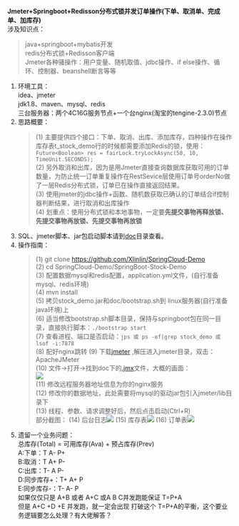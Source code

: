 **Jmeter+Springboot+Redisson分布式锁并发订单操作(下单、取消单、完成单、加库存)**<br>
涉及知识点：<br>
   > java+springboot+mybatis开发<br>
   > redis分布式锁+Redisson客户端<br>
   > Jmeter各种骚操作：用户变量、随机取值、jdbc操作、if else操作、循环、控制器、beanshell断言等等<br> 
1. 环境工具：<br>
   idea、jmeter<br>
   jdk1.8、maven、mysql、redis<br>
   三台服务器：两个4C16G服务节点+一个台nginx(淘宝的tengine-2.3.0)节点<br>
2. 思路概要：<br>
   >(1) 主要提供四个接口：下单、取消、出库、添加库存，四种操作在操作库存表t_stock_demo行的时候都需要添加Redis的锁，使用：``Future<Boolean> res = fairLock.tryLockAsync(50, 10, TimeUnit.SECONDS);``<br>
   >(2) 另外取消和出库，因为是用Jmeter直接查询数据库获取可用的订单数量，为防止统一订单重复操作在RestSevice层使用订单号orderNo做了一层Redis分布式锁，订单已在操作直接返回结果。<br>
   >(3) 使用jmeter的jdbc操作+函数、随机数获取已确认的订单结合if控制器判断结果，进行取消和出库操作<br>
   >(4) 划重点：使用分布式锁和本地事物，一定要**先提交事物再释放锁、先提交事物再放锁、先提交事物再放锁**<br>
3. SQL、jmeter脚本、jar包启动脚本请到[doc](https://github.com/Xlinlin/SpringCloud-Demo/tree/master/SpringBoot-Stock-Demo/doc)目录查看。
4. 操作指南：
   >(1) git clone https://github.com/Xlinlin/SpringCloud-Demo   <br>
   >(2) cd SpringCloud-Demo/SpringBoot-Stock-Demo  <br>
   >(3) 配置数据mysql和redis配置，application.yml文件，(自行准备mysql、redis环境) <br>
   >(4) mvn install <br>
   >(5) 拷贝stock_demo.jar和doc/bootstrap.sh到 linux服务器(自行准备java环境)上 <br>
   >(6) 适当修改bootstrap.sh脚本目录，保持与springboot包在同一目录，直接执行脚本：``./bootstrap start`` <br>
   >(7) 查看进程、端口是否启动：``jps 或 ps -ef|grep stock_demo 或 lsof -i:7878``<br>
   >(8) 配好nginx跳转
   >(9) 下载[jmeter](http://jmeter.apache.org/download_jmeter.cgi) ,解压进入jmeter目录，双击：ApacheJMeter<br>
   >(10) 文件->打开->找到doc下的[.jmx](https://github.com/Xlinlin/SpringCloud-Demo/blob/master/SpringBoot-Stock-Demo/doc/stock_demo_jmeter.jmx)文件，大概的画面：<br>
   ![](https://github.com/Xlinlin/SpringCloud-Demo/blob/master/SpringBoot-Stock-Demo/doc/stock_demo_jmeter.jpg?raw=true)<br>
   >(11) 修改远程服务器地址信息为你的nginx服务<br>
   >(12) 修改你的数据地址，此处需要将mysql的驱动jar包引入jmeter/lib目录下<br>
   >(13) 线程、参数、请求调整好后，然后点击启动(Ctrl+R)<br>
   部分截图：
   >(14) 后台日志![](https://github.com/Xlinlin/SpringCloud-Demo/blob/master/SpringBoot-Stock-Demo/doc/sever_console_log.jpg?raw=true)
   >(15) 库存表![](https://github.com/Xlinlin/SpringCloud-Demo/blob/master/SpringBoot-Stock-Demo/doc/stock_query.jpg?raw=true)
   >(16) 订单表![](https://github.com/Xlinlin/SpringCloud-Demo/blob/master/SpringBoot-Stock-Demo/doc/order_query.jpg?raw=true)
5. 遗留一个业务问题：<br>
   总库存(Total) = 可用库存(Ava) + 预占库存(Prev)<br>
   A:下单：T   A-  P+ <br>
   B:取消：T   A+  P- <br>
   C:出库：T-  A   P- <br>
   D:同步库存+：T+ A+ P <br>
   E:同步库存-：T- A- P <br>
   如果仅仅只是 A+B 或者 A+C 或A B C并发跑能保证 T=P+A <br>
   但是 A+C +D +E 并发跑，就一定会出现 打破这个 T=P+A的平衡，这个要业务逻辑要怎么处理？有大佬解答？<br>